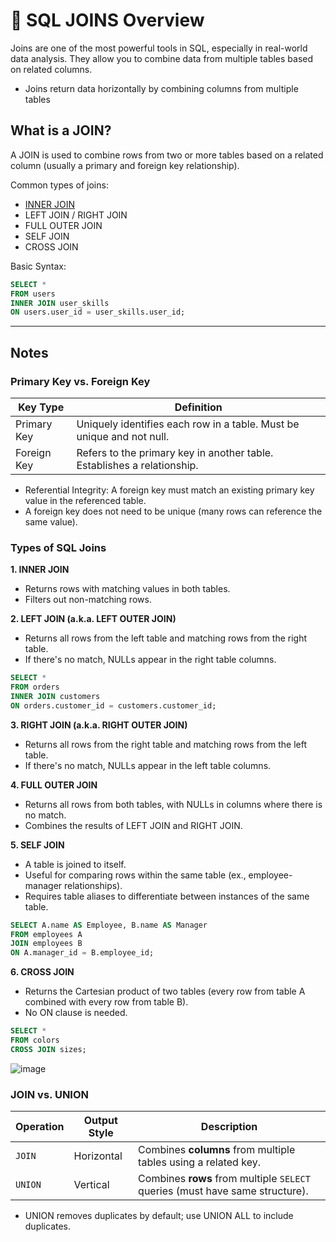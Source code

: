 # 🔗 SQL JOINS Overview
Joins are one of the most powerful tools in SQL, especially in real-world data analysis. They allow you to combine data from multiple tables based on related columns.
-  Joins return data horizontally by combining columns from multiple tables

## What is a JOIN?
A JOIN is used to combine rows from two or more tables based on a related column (usually a primary and foreign key relationship).

Common types of joins:
- [INNER JOIN](https://github.com/sxnbx/SQL-Learning-Journey/blob/19bf77ddbdfc5f8ccbe825e1b5347121e05049d3/sql_learning/Joins/Inner%20Joins.md)
- LEFT JOIN / RIGHT JOIN
- FULL OUTER JOIN
- SELF JOIN
- CROSS JOIN

Basic Syntax:
```sql
SELECT * 
FROM users
INNER JOIN user_skills
ON users.user_id = user_skills.user_id;
```
--- 

## Notes
###  Primary Key vs. Foreign Key
| Key Type    | Definition                                                              |
| ----------- | ----------------------------------------------------------------------- |
| Primary Key | Uniquely identifies each row in a table. Must be unique and not null.   |
| Foreign Key | Refers to the primary key in another table. Establishes a relationship. |
- Referential Integrity: A foreign key must match an existing primary key value in the referenced table.
- A foreign key does not need to be unique (many rows can reference the same value).

### Types of SQL Joins
**1. INNER JOIN**
- Returns rows with matching values in both tables.
- Filters out non-matching rows.

**2. LEFT JOIN (a.k.a. LEFT OUTER JOIN)**
- Returns all rows from the left table and matching rows from the right table.
- If there's no match, NULLs appear in the right table columns.
  
```sql
SELECT *
FROM orders
INNER JOIN customers
ON orders.customer_id = customers.customer_id;
```
**3. RIGHT JOIN (a.k.a. RIGHT OUTER JOIN)**
  - Returns all rows from the right table and matching rows from the left table.
  - If there's no match, NULLs appear in the left table columns.

**4. FULL OUTER JOIN**
  - Returns all rows from both tables, with NULLs in columns where there is no match.
  - Combines the results of LEFT JOIN and RIGHT JOIN.

**5. SELF JOIN**
  - A table is joined to itself.
  - Useful for comparing rows within the same table (ex., employee-manager relationships).
  - Requires table aliases to differentiate between instances of the same table.

```sql
SELECT A.name AS Employee, B.name AS Manager
FROM employees A
JOIN employees B
ON A.manager_id = B.employee_id;
```
**6. CROSS JOIN**
- Returns the Cartesian product of two tables (every row from table A combined with every row from table B).
- No ON clause is needed.

```sql
SELECT *
FROM colors
CROSS JOIN sizes;
```
![image](https://github.com/user-attachments/assets/e4145158-1038-4a94-82e8-117852eda9fd)


### JOIN vs. UNION
| Operation | Output Style | Description                                                                  |
| --------- | ------------ | ---------------------------------------------------------------------------- |
| `JOIN`    | Horizontal   | Combines **columns** from multiple tables using a related key.               |
| `UNION`   | Vertical     | Combines **rows** from multiple `SELECT` queries (must have same structure). |

- UNION removes duplicates by default; use UNION ALL to include duplicates.
